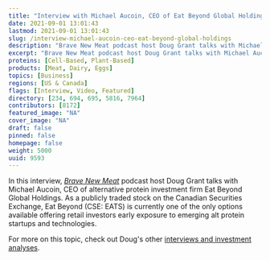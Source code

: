 ```yaml
---
title: "Interview with Michael Aucoin, CEO of Eat Beyond Global Holdings"
date: 2021-09-01 13:01:43
lastmod: 2021-09-01 13:01:43
slug: /interview-michael-aucoin-ceo-eat-beyond-global-holdings
description: "Brave New Meat podcast host Doug Grant talks with Michael Aucoin, CEO of alternative protein investment firm Eat Beyond Global Holdings. As a publicly traded stock on the Canadian Securities Exchange, Eat Beyond (CSE: EATS) is currently one of the only options available offering retail investors early exposure to emerging alt protein startups and technologies."
excerpt: "Brave New Meat podcast host Doug Grant talks with Michael Aucoin, CEO of alternative protein investment firm Eat Beyond Global Holdings. As a publicly traded stock on the Canadian Securities Exchange, Eat Beyond (CSE: EATS) is currently one of the only options available offering retail investors early exposure to emerging alt protein startups and technologies."
proteins: [Cell-Based, Plant-Based]
products: [Meat, Dairy, Eggs]
topics: [Business]
regions: [US & Canada]
flags: [Interview, Video, Featured]
directory: [234, 694, 695, 5816, 7964]
contributors: [8172]
featured_image: "NA"
cover_image: "NA"
draft: false
pinned: false
homepage: false
weight: 5000
uuid: 9593
---
```

<p>In this interview, <em><a href="https://bravenewmeat.buzzsprout.com/">Brave New Meat</a></em> podcast host Doug Grant talks with Michael Aucoin, CEO of alternative protein investment firm Eat Beyond Global Holdings. As a publicly traded stock on the Canadian Securities Exchange, Eat Beyond (CSE: EATS) is currently one of the only options available offering retail investors early exposure to emerging alt protein startups and technologies.</p>
<p>For more on this topic, check out Doug's other <a href="https://www.proteinreport.org/author/doug-grant">interviews and investment analyses</a>.</p>
